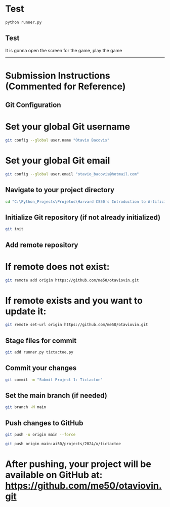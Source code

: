 # Test
```bash
python runner.py
```

## Test
It is gonna open the screen for the game, play the game

----------------------------------------------------------------------------------------------------

# Submission Instructions (Commented for Reference)

## Git Configuration
# Set your global Git username
```bash
git config --global user.name "Otavio Bacovis"
```
# Set your global Git email
```bash
git config --global user.email "otavio_bacovis@hotmail.com"
```

## Navigate to your project directory
```bash
cd "C:\Python_Projects\Projetos\Harvard CS50's Introduction to Artificial Intelligence with Python - Search - Project 1\tictactoe"
```

## Initialize Git repository (if not already initialized)
```bash
git init
```

## Add remote repository
# If remote does not exist:
```bash
git remote add origin https://github.com/me50/otaviovin.git
```
# If remote exists and you want to update it:
```bash
git remote set-url origin https://github.com/me50/otaviovin.git
```

## Stage files for commit
```bash
git add runner.py tictactoe.py
```

## Commit your changes
```bash
git commit -m "Submit Project 1: Tictactoe"
```

## Set the main branch (if needed)
```bash
git branch -M main
```

## Push changes to GitHub
```bash
git push -u origin main --force
```
```bash
git push origin main:ai50/projects/2024/x/tictactoe
```

# After pushing, your project will be available on GitHub at: https://github.com/me50/otaviovin.git